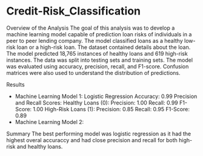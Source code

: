 # Credit-Risk_Classification
 
Overview of the Analysis
The goal of this analysis was to develop a machine learning model capable of prediction loan risks of individuals in a peer to peer lending company. The model classified loans as a healthy low-risk loan or a high-risk loan. The dataset contained details about the loan. The model predicted 18,765 instances of healthy loans and 619 high-risk instances. The data was split into testing sets and training sets. The model was evaluated using accuracy, precision, recall, and F1-score. Confusion matrices were also used to understand the distribution of predictions. 

Results
* Machine Learning Model 1: Logistic Regression 
Accuracy: 0.99
Precision and Recall Scores:
Healthy Loans (0):
Precision: 1.00
Recall: 0.99
F1-Score: 1.00
High-Risk Loans (1):
Precision: 0.85
Recall: 0.95
F1-Score: 0.89
* Machine Learning Model 2: 

Summary
The best performing model was logistic regression as it had the highest overal accuraccy and had close precision and recall for both high-risk and healthy loans. 
